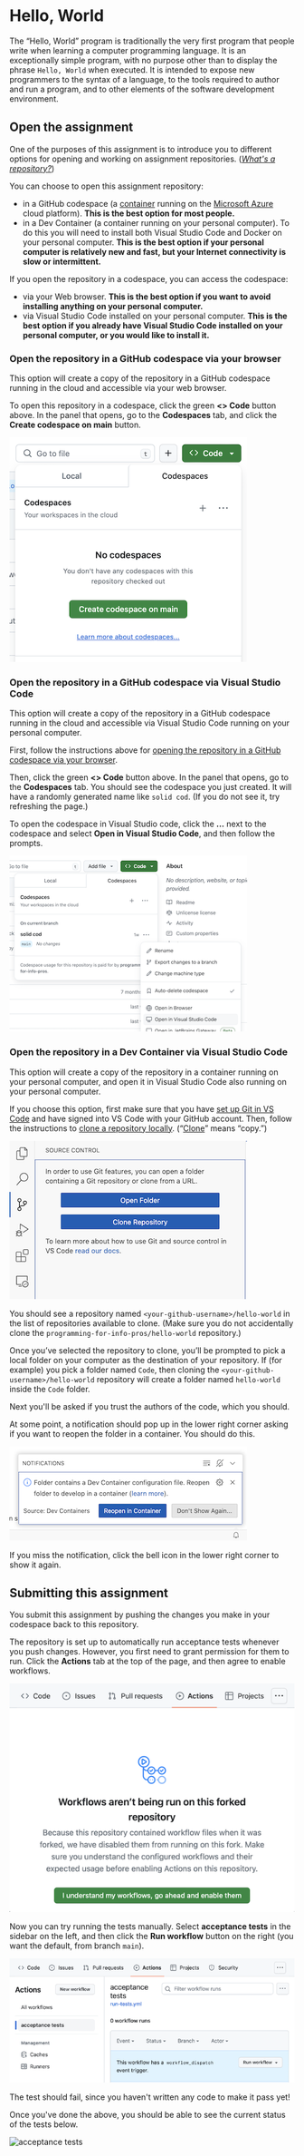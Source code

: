 # Hello, World

The “Hello, World” program is traditionally the very first program
that people write when learning a computer programming language. It is
an exceptionally simple program, with no purpose other than to display
the phrase `Hello, World` when executed. It is intended to expose new
programmers to the syntax of a language, to the tools required to
author and run a program, and to other elements of the software
development environment.

## Open the assignment

One of the purposes of this assignment is to introduce you to
different options for opening and working on assignment
repositories. (*[What's a repository?][repo]*)

You can choose to open this assignment repository:

* in a GitHub codespace (a [container][container] running on the
  [Microsoft Azure][azure] cloud platform). **This is the best option
  for most people.**
* in a Dev Container (a container running on your personal
  computer). To do this you will need to install both Visual Studio
  Code and Docker on your personal computer. **This is the best option
  if your personal computer is relatively new and fast, but your
  Internet connectivity is slow or intermittent.**

If you open the repository in a codespace, you can access the codespace:

* via your Web browser. **This is the best option if you want to avoid
  installing anything on your personal computer.**
* via Visual Studio Code installed on your personal computer. **This is
  the best option if you already have Visual Studio Code installed on
  your personal computer, or you would like to install it.**

[repo]: https://docs.github.com/en/get-started/learning-about-github/github-glossary#repository
[container]: https://en.wikipedia.org/wiki/Containerization_(computing)
[azure]: https://en.wikipedia.org/wiki/Microsoft_Azure

### Open the repository in a GitHub codespace via your browser

This option will create a copy of the repository in a GitHub codespace
running in the cloud and accessible via your web browser.

To open this repository in a codespace, click the green **<> Code**
button above. In the panel that opens, go to the **Codespaces** tab,
and click the **Create codespace on main** button.

![Screenshot showing the button to create a codespace](img/create-codespace.png)

### Open the repository in a GitHub codespace via Visual Studio Code

This option will create a copy of the repository in a GitHub codespace
running in the cloud and accessible via Visual Studio Code running on
your personal computer.

First, follow the instructions above for [opening the repository in a
GitHub codespace via your
browser](#open-the-repository-in-a-github-codespace-via-your-browser).

Then, click the green **<> Code** button above. In the panel that
opens, go to the **Codespaces** tab. You should see the codespace you
just created. It will have a randomly generated name like `solid
cod`. (If you do not see it, try refreshing the page.)

To open the codespace in Visual Studio code, click the **…** next to
the codespace and select **Open in Visual Studio Code**, and then
follow the prompts.

![Screenshot showing how to open a codespace in VS Code](img/open-in-vs-code.png)

### Open the repository in a Dev Container via Visual Studio Code

This option will create a copy of the repository in a container
running on your personal computer, and open it in Visual Studio Code
also running on your personal computer.

If you choose this option, first make sure that you have [set up Git
in VS Code][setup] and have signed into VS Code with your GitHub
account. Then, follow the instructions to [clone a repository
locally][local]. (“[Clone][clone]” means “copy.”)

![Screenshot showing the clone repository button](img/clone-repo.png)

You should see a repository named `<your-github-username>/hello-world`
in the list of repositories available to clone. (Make sure you do not
accidentally clone the `programming-for-info-pros/hello-world`
repository.)

Once you’ve selected the repository to clone, you’ll be prompted to
pick a local folder on your computer as the destination of your
repository. If (for example) you pick a folder named `Code`, then
cloning the `<your-github-username>/hello-world` repository will
create a folder named `hello-world` inside the `Code` folder.

Next you'll be asked if you trust the authors of the code, which
you should.

At some point, a notification should pop up in the lower right corner
asking if you want to reopen the folder in a container. You should do
this.

![Screenshot of notification offering to open the folder in a container](img/open-in-container.png)

If you miss the notification, click the bell icon in the lower right
corner to show it again.

[clone]: https://docs.github.com/en/get-started/learning-about-github/github-glossary#clone
[setup]: https://code.visualstudio.com/docs/sourcecontrol/intro-to-git#_set-up-git-in-vs-code
[local]: https://code.visualstudio.com/docs/sourcecontrol/intro-to-git#_clone-a-repository-locally

<!-- TODO: rest of process for setting up a Dev Container -->

## Submitting this assignment

You submit this assignment by pushing the changes you make in your
codespace back to this repository.

The repository is set up to automatically run acceptance tests
whenever you push changes. However, you first need to grant permission
for them to run. Click the **Actions** tab at the top of the page, and
then agree to enable workflows.

![Screenshot showing how to enable acceptance tests](img/enable-workflows.png)

Now you can try running the tests manually. Select **acceptance
tests** in the sidebar on the left, and then click the **Run
workflow** button on the right (you want the default, from branch
`main`).

![Screenshot showing how to run acceptance tests](img/run-tests.png)

The test should fail, since you haven't written any code to make it
pass yet!

Once you've done the above, you should be able to see the current
status of the tests below.

![acceptance tests](../../actions/workflows/run-tests.yml/badge.svg)

<!-- Local Variables: -->
<!-- jinx-local-words: "Codespaces Dev codespace" -->
<!-- End: -->
